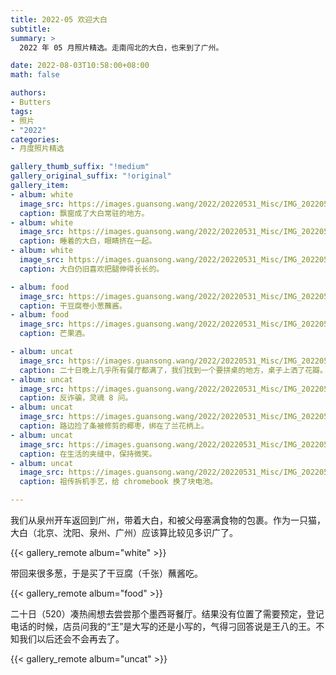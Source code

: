 ```yaml
---
title: 2022-05 欢迎大白
subtitle:
summary: >
  2022 年 05 月照片精选。走南闯北的大白，也来到了广州。

date: 2022-08-03T10:58:00+08:00
math: false

authors:
- Butters
tags:
- 照片
- "2022"
categories:
- 月度照片精选

gallery_thumb_suffix: "!medium"
gallery_original_suffix: "!original"
gallery_item:
- album: white
  image_src: https://images.guansong.wang/2022/20220531_Misc/IMG_20220505_111216.jpg
  caption: 飘窗成了大白常驻的地方。
- album: white
  image_src: https://images.guansong.wang/2022/20220531_Misc/IMG_20220505_173331.jpg
  caption: 睡着的大白，眼睛挤在一起。
- album: white
  image_src: https://images.guansong.wang/2022/20220531_Misc/IMG_20220511_144530.jpg
  caption: 大白仍旧喜欢把腿伸得长长的。

- album: food
  image_src: https://images.guansong.wang/2022/20220531_Misc/IMG_20220508_141047.jpg
  caption: 干豆腐卷小葱蘸酱。
- album: food
  image_src: https://images.guansong.wang/2022/20220531_Misc/IMG_20220521_200600.jpg
  caption: 芒果酒。

- album: uncat
  image_src: https://images.guansong.wang/2022/20220531_Misc/IMG_20220520_190521.jpg
  caption: 二十日晚上几乎所有餐厅都满了，我们找到一个要拼桌的地方，桌子上洒了花瓣。
- album: uncat
  image_src: https://images.guansong.wang/2022/20220531_Misc/IMG_20220521_144804.jpg
  caption: 反诈骗，灵魂 8 问。
- album: uncat
  image_src: https://images.guansong.wang/2022/20220531_Misc/IMG_20220521_201713.jpg
  caption: 路边捡了条被修剪的椰枣，绑在了兰花柄上。
- album: uncat
  image_src: https://images.guansong.wang/2022/20220531_Misc/IMG_20220511_130336.jpg
  caption: 在生活的夹缝中，保持微笑。
- album: uncat
  image_src: https://images.guansong.wang/2022/20220531_Misc/IMG_20220515_215955.jpg
  caption: 祖传拆机手艺，给 chromebook 换了块电池。

---
```


我们从泉州开车返回到广州，带着大白，和被父母塞满食物的包裹。作为一只猫，大白（北京、沈阳、泉州、广州）应该算比较见多识广了。

{{< gallery_remote album="white" >}}

带回来很多葱，于是买了干豆腐（千张）蘸酱吃。

{{< gallery_remote album="food" >}}

二十日（520）凑热闹想去尝尝那个墨西哥餐厅。结果没有位置了需要预定，登记电话的时候，店员问我的“王”是大写的还是小写的，气得刁回答说是王八的王。不知我们以后还会不会再去了。

{{< gallery_remote album="uncat" >}}